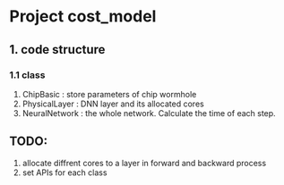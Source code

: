 # Project cost_model
## 1. code structure
### 1.1 class
1. ChipBasic : store parameters of chip wormhole
2. PhysicalLayer : DNN layer and its allocated cores
3. NeuralNetwork : the whole network. Calculate the time of each step.


## TODO:
1. allocate diffrent cores to a layer in forward and backward process
2. set APIs for each class
